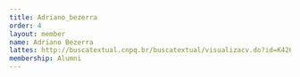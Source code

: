 ```yaml
---
title: Adriano_bezerra
order: 4
layout: member
name: Adriano Bezerra
lattes: http://buscatextual.cnpq.br/buscatextual/visualizacv.do?id=K4266412J2
membership: Alumni
---
```



